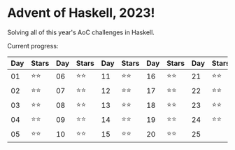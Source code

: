 # Advent of Haskell, 2023!

Solving all of this year's AoC challenges in Haskell.

Current progress:

|Day|Stars|Day|Stars|Day|Stars|Day|Stars|Day|Stars|
|---|---|---|---|---|---|---|---|---|---|
|01|⭐️⭐️|06|⭐️⭐️|11|⭐️⭐️|16|⭐️⭐️|21|⭐️⭐️|
|02|⭐️⭐️|07|⭐️⭐️|12|⭐️⭐️|17|⭐️⭐️|22|⭐️⭐️|
|03|⭐️⭐️|08|⭐️⭐️|13|⭐️⭐️|18|⭐️⭐️|23|⭐️⭐️|
|04|⭐️⭐️|09|⭐️⭐️|14|⭐️⭐️|19|⭐️⭐️|24|⭐️⭐️|
|05|⭐️⭐️|10|⭐️⭐️|15|⭐️⭐️|20|⭐️⭐️|25|



